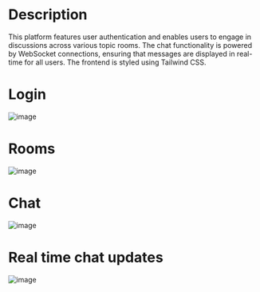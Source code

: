 # Description
<p>This platform features user authentication and enables users to engage in discussions across various topic rooms. The chat functionality is powered by WebSocket connections, ensuring that messages are displayed in real-time for all users. The frontend is styled using Tailwind CSS.</p>

# Login
![image](https://github.com/Omsurvase24/Django-ChatApp/assets/115352062/d5370fd9-4da6-415f-9755-60d5ff341adb)

# Rooms
![image](https://github.com/Omsurvase24/Django-ChatApp/assets/115352062/c4d82e72-507a-449b-9716-4df5e70f4dab)

# Chat
![image](https://github.com/Omsurvase24/Django-ChatApp/assets/115352062/6cc8a3e9-473e-45e0-adad-335220dcbe76)

# Real time chat updates
![image](https://github.com/Omsurvase24/Django-ChatApp/assets/115352062/e9dd3850-5a53-4a0e-92e8-82a8521e6f81)
